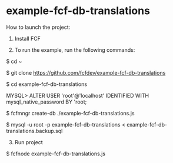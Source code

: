 # example-fcf-db-translations
How to launch the project:

1) Install FCF

2) To run the example, run the following commands:

$ cd ~

$ git clone https://github.com/fcfdev/example-fcf-db-translations

$ cd example-fcf-db-translations

MYSQL> ALTER USER 'root'@'localhost' IDENTIFIED WITH mysql_native_password BY 'root;

$ fcfmngr create-db ./example-fcf-db-translations.js

$ mysql -u root -p example-fcf-db-translations < example-fcf-db-translations.backup.sql

3) Run project

$ fcfnode example-fcf-db-translations.js
